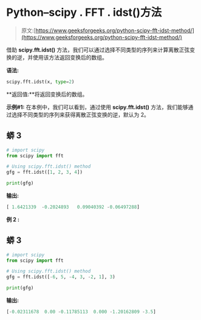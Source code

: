 # Python–scipy . FFT . idst()方法

> 原文:[https://www.geeksforgeeks.org/python-scipy-fft-idst-method/](https://www.geeksforgeeks.org/python-scipy-fft-idst-method/)

借助 **scipy.fft.idst()** 方法，我们可以通过选择不同类型的序列来计算离散正弦变换的逆，并使用该方法返回变换后的数组。

**语法:**

```py
scipy.fft.idst(x, type=2)

```

**返回值:**将返回变换后的数组。

**示例#1:** 在本例中，我们可以看到，通过使用 **scipy.fft.idst()** 方法，我们能够通过选择不同类型的序列来获得离散正弦变换的逆，默认为 2。

## 蟒 3

```py
# import scipy
from scipy import fft

# Using scipy.fft.idst() method
gfg = fft.idst([1, 2, 3, 4])

print(gfg)
```

**输出:**

```py
[ 1.6421339  -0.2024893   0.09040392 -0.06497288]

```

**例 2 :**

## 蟒 3

```py
# import scipy
from scipy import fft

# Using scipy.fft.idst() method
gfg = fft.idst([-6, 5, -4, 3, -2, 1], 3)

print(gfg)
```

**输出:**

```py
[-0.02311678  0.00 -0.11785113  0.000 -1.20162809 -3.5]

```